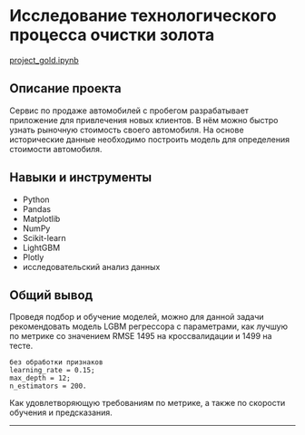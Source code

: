 # Исследование технологического процесса очистки золота

  [project_gold.ipynb](https://github.com/Rasczack/Portfolio/blob/main/project_autos/project_autos_git.ipynb)

## Описание проекта

  Сервис по продаже автомобилей с пробегом  разрабатывает приложение для привлечения новых клиентов. В нём можно быстро узнать рыночную стоимость своего автомобиля. На основе исторические данные необходимо построить модель для определения стоимости автомобиля.
  
## Навыки и инструменты

  * Python
  * Pandas
  * Matplotlib
  * NumPy
  * Scikit-learn
  * LightGBM
  * Plotly
  * исследовательский анализ данных

## Общий вывод

Проведя подбор и обучение моделей, можно для данной задачи рекомендовать модель LGBM регрессора с параметрами, как лучшую по метрике со значением RMSE 1495 на кроссвалидации и 1499 на тесте.

    без обработки признаков
    learning_rate = 0.15;
    max_depth = 12;
    n_estimators = 200.

Как удовлетворяющую требованиям по метрике, а также по скорости обучения и предсказания.


----
